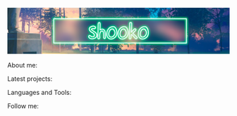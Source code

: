 ![Header](https://github.com/vshigimoto/vshigimoto/blob/main/vshoko.png)

About me:

Latest projects:

Languages and Tools:

Follow me: